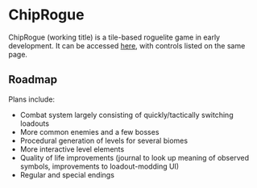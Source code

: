 # ChipRogue
ChipRogue (working title) is a tile-based roguelite game in early development. It can be accessed [here](https://adamluhring.github.io/ChipRogue.html), with controls listed on the same page.
## Roadmap
Plans include:
- Combat system largely consisting of quickly/tactically switching loadouts
- More common enemies and a few bosses
- Procedural generation of levels for several biomes
- More interactive level elements
- Quality of life improvements (journal to look up meaning of observed symbols, improvements to loadout-modding UI)
- Regular and special endings
